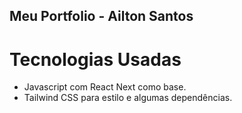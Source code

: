 ## Meu Portfolio - Ailton Santos

# Tecnologias Usadas
- Javascript com React Next como base.
- Tailwind CSS para estilo e algumas dependências.
